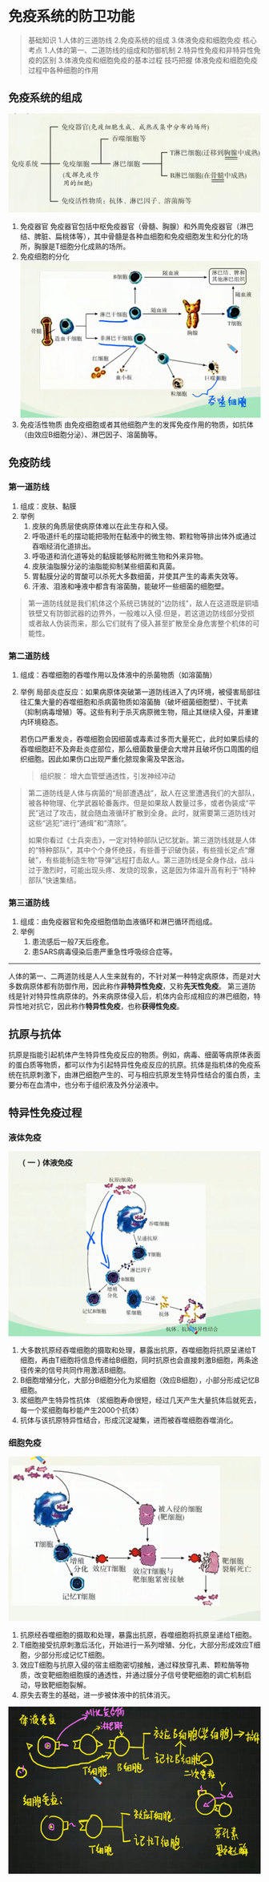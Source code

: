 # 免疫系统的防卫功能

> 基础知识
> 1.人体的三道防线
> 2.免疫系统的组成
> 3.体液免疫和细胞免疫
> 核心考点
> 1.人体的第一、二道防线的组成和防御机制
> 2.特异性免疫和非特异性免疫的区别
> 3.体液免疫和细胞免疫的基本过程
> 技巧把握
> 体液免疫和细胞免疫过程中各种细胞的作用

## 免疫系统的组成

![树状图](image.png)

1. 免疫器官
   免疫器官包括中枢免疫器官（骨髓、胸腺）和外周免疫器官（淋巴结、脾脏、扁桃体等），其中骨髓是各种血细胞和免疫细胞发生和分化的场所，胸腺是T细胞分化成熟的场所。
2. 免疫细胞的分化
   ![流程图](image-1.png)
3. 免疫活性物质
   由免疫细胞或者其他细胞产生的发挥免疫作用的物质，如抗体（由效应B细胞分泌）、淋巴因子、溶菌酶等。

## 免疫防线

### 第一道防线

1. 组成：皮肤、黏膜
2. 举例
   1. 皮肤的角质层使病原体难以在此生存和入侵。
   2. 呼吸道纤毛的摆动能把吸附在黏液中的微生物、颗粒物等排出体外或通过吞咽经消化道排出。
   3. 呼吸道和消化道等处的黏膜能够粘附微生物和外来异物。
   4. 皮肤油脂腺分泌的油脂能抑制某些细菌和真菌。
   5. 胃黏膜分泌的胃酸可以杀死大多数细菌，并使其产生的毒素失效等。
   6. 汗液、泪液和唾液中都含有溶菌酶，能破坏一些细菌的细胞壁。

> 第一道防线就是我们机体这个系统已铸就的“边防线”，敌人在这道既是铜墙铁壁又有防御武器的边界外，一般难以入侵.但是，若这道边防线部分受损或者敌人伪装而来，那么它们就有了侵入甚至扩散至全身危害整个机体的可能性。

### 第二道防线

1. 组成：吞噬细胞的吞噬作用以及体液中的杀菌物质（如溶菌酶）
2. 举例
   局部炎症反应：如果病原体突破第一道防线进入了内环境，被侵害局部往往汇集大量的吞噬细胞和杀病菌物质如溶菌酶（破坏细菌细胞壁）、干扰素（抑制病毒增殖）等。这些有利于杀灭病原微生物，阻止其继续入侵，并重建内环境稳态。

   若伤口严重发炎，吞噬细胞会因细菌或毒素过多而大量死亡，此时如果后续的吞噬细胞赶不及奔赴炎症部位，那么细菌数量便会大增并且破坏伤口周围的组织细胞。因此如果伤口出现严重化脓现象需及早医治。
   > 组织胺：
   > 增大血管壁通透性，引发神经冲动

> 第二道防线是人体与病菌的“局部遭遇战”，敌人在这里遭遇我们的大部队，被各种物理、化学武器轮番轰炸。但是如果敌人数量过多，或者伪装成“平民”逃过了攻击，就会随血液循环扩散到全身。此时，就需要第三道防线对这些“逃犯”进行“通缉”和“清除”。
>
> 如果你看过《士兵突击》，一定对特种部队记忆犹新。第三道防线就是人体的“特种部队”，其中个个身怀绝技，有些善于识破伪装，有些擅长定点“爆破”，有些能制造生物“导弹”远程打击敌人。第三道防线是全身作战，战斗过于激烈时，可能出现头疼、发烧的现象，这是因为体温升高有利于“特种部队”快速集结。

### 第三道防线

1. 组成：由免疫器官和免疫细胞借助血液循环和淋巴循环而组成。
2. 举例
   1. 患流感后一般7天后痊愈。
   2. 患SARS病毒侵染后患严重急性呼吸综合症等。

****

人体的第一、二两道防线是人人生来就有的，不针对某一种特定病原体，而是对大多数病原体都有防御作用，因此称作**非特异性免疫**，又称**先天性免疫**。
第三道防线是针对特异性病原体的。外来病原体侵入后，机体内会形成相应的淋巴细胞，特异性地对抗它，因此称作**特异性免疫**，也称**获得性免疫**。

## 抗原与抗体

抗原是指能引起机体产生特异性免疫反应的物质。例如，病毒、细菌等病原体表面的蛋白质等物质，都可以作为引起特异性免疫反应的抗原。抗体是指机体的免疫系统在抗原刺激下，由淋巴细胞产生的、可与相应抗原发生特异性结合的蛋白质，主要分布在血清中，也分布于组织液及外分泌液中。

## 特异性免疫过程

### 液体免疫

![01](image-2.png)

1. 大多数抗原经吞噬细胞的摄取和处理，暴露出抗原，吞噬细胞将抗原呈递给T细胞，再由T细胞将信息传递给B细胞，同时抗原也会直接刺激B细胞，两条途径传来的信号共同作用激活B细胞。
2. B细胞增殖分化，大部分B细胞分化为浆细胞（效应B细胞），小部分形成记忆B细胞。
3. 浆细胞产生特异性抗体
（浆细胞寿命很短，经过几天产生大量抗体后就死去，每一个浆细胞每秒能产生2000个抗体）
4. 抗体与该抗原特异性结合，形成沉淀凝集，进而被吞噬细胞吞噬消化。

### 细胞免疫

![01](image-4.png)

1. 抗原经吞噬细胞的摄取和处理，暴露出抗原，吞噬细胞将抗原呈递给T细胞。
2. T细胞接受抗原刺激后活化，开始进行一系列增殖、分化，大部分形成效应T细胞，少部分形成记忆T细胞。
3. 效应T细胞与抗原入侵的宿主细胞密切接触，通过释放穿孔素、颗粒酶等物质，改变靶细胞细胞膜的通透性，并通过膜分子信号使靶细胞的调亡机制启动，导致靶细胞裂解。
4. 原失去寄生的基础，进一步被体液中的抗体消灭。

![总](image-3.png)
